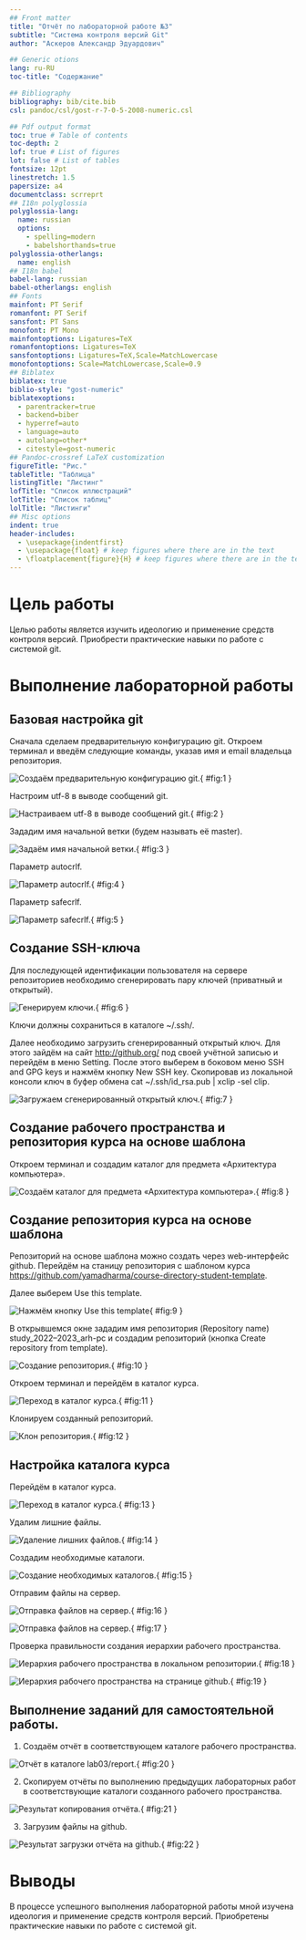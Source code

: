 ```yaml
---
## Front matter
title: "Отчёт по лабораторной работе №3"
subtitle: "Система контроля версий Git"
author: "Аскеров Александр Эдуардович"

## Generic otions
lang: ru-RU
toc-title: "Содержание"

## Bibliography
bibliography: bib/cite.bib
csl: pandoc/csl/gost-r-7-0-5-2008-numeric.csl

## Pdf output format
toc: true # Table of contents
toc-depth: 2
lof: true # List of figures
lot: false # List of tables
fontsize: 12pt
linestretch: 1.5
papersize: a4
documentclass: scrreprt
## I18n polyglossia
polyglossia-lang:
  name: russian
  options:
	- spelling=modern
	- babelshorthands=true
polyglossia-otherlangs:
  name: english
## I18n babel
babel-lang: russian
babel-otherlangs: english
## Fonts
mainfont: PT Serif
romanfont: PT Serif
sansfont: PT Sans
monofont: PT Mono
mainfontoptions: Ligatures=TeX
romanfontoptions: Ligatures=TeX
sansfontoptions: Ligatures=TeX,Scale=MatchLowercase
monofontoptions: Scale=MatchLowercase,Scale=0.9
## Biblatex
biblatex: true
biblio-style: "gost-numeric"
biblatexoptions:
  - parentracker=true
  - backend=biber
  - hyperref=auto
  - language=auto
  - autolang=other*
  - citestyle=gost-numeric
## Pandoc-crossref LaTeX customization
figureTitle: "Рис."
tableTitle: "Таблица"
listingTitle: "Листинг"
lofTitle: "Список иллюстраций"
lotTitle: "Список таблиц"
lolTitle: "Листинги"
## Misc options
indent: true
header-includes:
  - \usepackage{indentfirst}
  - \usepackage{float} # keep figures where there are in the text
  - \floatplacement{figure}{H} # keep figures where there are in the text
---
```


# Цель работы

Целью работы является изучить идеологию и применение средств контроля версий. Приобрести практические навыки по работе с системой git.

# Выполнение лабораторной работы

## Базовая настройка git

Сначала сделаем предварительную конфигурацию git. Откроем терминал и введём следующие команды, указав имя и email владельца репозитория.

![Создаём предварительную конфигурацию git.](image/1.png){ #fig:1 }

Настроим utf-8 в выводе сообщений git.

![Настраиваем utf-8 в выводе сообщений git.](image/2.png){ #fig:2 }

Зададим имя начальной ветки (будем называть её master).

![Задаём имя начальной ветки.](image/3.png){ #fig:3 }

Параметр autocrlf.

![Параметр autocrlf.](image/4.png){ #fig:4 }

Параметр safecrlf.

![Параметр safecrlf.](image/5.png){ #fig:5 }

## Создание SSH-ключа

Для последующей идентификации пользователя на сервере репозиториев необходимо сгенерировать пару ключей (приватный и открытый).

![Генерируем ключи.](image/6.png){ #fig:6 }

Ключи должны сохраниться в каталоге ~/.ssh/.

Далее необходимо загрузить сгенерированный открытый ключ. Для этого зайдём на сайт http://github.org/ под своей учётной записью и перейдём в меню Setting. После этого выберем в боковом меню SSH and GPG keys и нажмём кнопку New SSH key. Скопировав из локальной консоли ключ в буфер обмена cat ~/.ssh/id_rsa.pub | xclip -sel clip.

![Загружаем сгенерированный открытый ключ.](image/7.png){ #fig:7 }

## Создание рабочего пространства и репозитория курса на основе шаблона

Откроем терминал и создадим каталог для предмета «Архитектура компьютера».

![Создаём каталог для предмета «Архитектура компьютера».](image/8.png){ #fig:8 }

## Создание репозитория курса на основе шаблона

Репозиторий на основе шаблона можно создать через web-интерфейс github. Перейдём на станицу репозитория с шаблоном курса https://github.com/yamadharma/course-directory-student-template.

Далее выберем Use this template.

![Нажмём кнопку Use this template](image/9.png){ #fig:9 }

В открывшемся окне зададим имя репозитория (Repository name) study_2022–2023_arh-pc и создадим репозиторий (кнопка Create repository from template).

![Создание репозитория.](image/10.png){ #fig:10 }

Откроем терминал и перейдём в каталог курса.

![Переход в каталог курса.](image/11.png){ #fig:11 }

Клонируем созданный репозиторий.

![Клон репозитория.](image/12.png){ #fig:12 }

## Настройка каталога курса

Перейдём в каталог курса.

![Переход в каталог курса.](image/13.png){ #fig:13 }

Удалим лишние файлы.

![Удаление лишних файлов.](image/14.png){ #fig:14 }

Создадим необходимые каталоги.

![Создание необходимых каталогов.](image/15.png){ #fig:15 }

Отправим файлы на сервер.

![Отправка файлов на сервер.](image/16.png){ #fig:16 }

![Отправка файлов на сервер.](image/17.png){ #fig:17 }

Проверка правильности создания иерархии рабочего пространства.

![Иерархия рабочего пространства в локальном репозитории.](image/18.png){ #fig:18 }

![Иерархия рабочего пространства на странице github.](image/19.png){ #fig:19 }

## Выполнение заданий для самостоятельной работы.

1. Создаём отчёт в соответствующем каталоге рабочего пространства.

![Отчёт в каталоге lab03/report.](image/20.png){ #fig:20 }

2. Скопируем отчёты по выполнению предыдущих лабораторных работ в соответствующие каталоги созданного рабочего пространства.

![Результат копирования отчёта.](image/21.png){ #fig:21 }

3. Загрузим файлы на github.

![Результат загрузки отчёта на github.](image/22.png){ #fig:22 }

# Выводы

В процессе успешного выполнения лабораторной работы мной изучена идеология и применение средств контроля версий. Приобретены практические навыки по работе с системой git.
